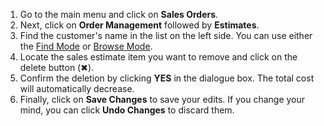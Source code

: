 1. Go to the main menu and click on **Sales Orders**.
2. Next, click on **Order Management** followed by **Estimates**.
3. Find the customer's name in the list on the left side. You can use either the [Find Mode](Find%20Mode.md) or [Browse Mode](Browse%20Mode.md).
4. Locate the sales estimate item you want to remove and click on the delete button (✖︎).
5. Confirm the deletion by clicking **YES** in the dialogue box. The total cost will automatically decrease.
6. Finally, click on **Save Changes** to save your edits. If you change your mind, you can click **Undo Changes** to discard them.